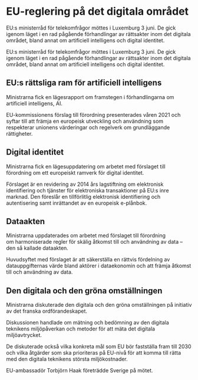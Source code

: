 # EU-reglering på det digitala området

EU:s ministerråd för telekomfrågor möttes i Luxemburg 3 juni. De gick igenom läget i en rad pågående förhandlingar av rättsakter inom det digitala området, bland annat om artificiell intelligens och digital identitet.

EU:s ministerråd för telekomfrågor möttes i Luxemburg 3 juni. De gick igenom läget i en rad pågående förhandlingar av rättsakter inom det digitala området, bland annat om artificiell intelligens och digital identitet.

## EU:s rättsliga ram för artificiell intelligens

Ministrarna fick en lägesrapport om framstegen i förhandlingarna om artificiell intelligens, AI.

EU-kommissionens förslag till förordning presenterades våren 2021 och syftar till att främja en europeisk utveckling och användning som respekterar unionens värderingar och regelverk om grundläggande rättigheter.

## Digital identitet

Ministrarna fick en lägesuppdatering om arbetet med förslaget till förordning om ett europeiskt ramverk för digital identitet.

Förslaget är en revidering av 2014 års lagstiftning om elektronisk identifiering och tjänster för elektroniska transaktioner på EU:s inre marknad. Den föreslår en tillförlitlig elektronisk identifiering och autentisering samt inrättandet av en europeisk e-plånbok.

## Dataakten

Ministrarna uppdaterades om arbetet med förslaget till förordning om harmoniserade regler för skälig åtkomst till och användning av data – den så kallade dataakten.

Huvudsyftet med förslaget är att säkerställa en rättvis fördelning av datauppgifternas värde bland aktörer i dataekonomin och att främja åtkomst till och användning av data.

## Den digitala och den gröna omställningen

Ministrarna diskuterade den digitala och den gröna omställningen på initiativ av det franska ordförandeskapet.

Diskussionen handlade om mätning och bedömning av den digitala teknikens miljöpåverkan och metoder för att mäta det digitala miljöavtrycket.

De diskuterade också vilka konkreta mål som EU bör fastställa fram till 2030 och vilka åtgärder som ska prioriteras på EU-nivå för att komma till rätta med den digitala teknikens största miljökostnader.

EU-ambassadör Torbjörn Haak företrädde Sverige på mötet.
